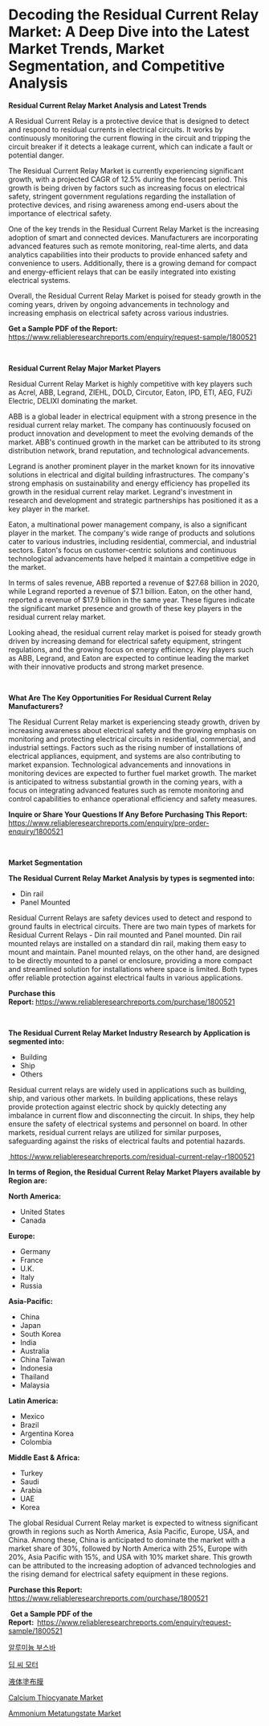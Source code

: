 <p><h1>Decoding the Residual Current Relay Market: A Deep Dive into the Latest Market Trends, Market Segmentation, and Competitive Analysis</h1></p><p><strong>Residual Current Relay Market Analysis and Latest Trends</strong></p>
<p><p>A Residual Current Relay is a protective device that is designed to detect and respond to residual currents in electrical circuits. It works by continuously monitoring the current flowing in the circuit and tripping the circuit breaker if it detects a leakage current, which can indicate a fault or potential danger.</p><p>The Residual Current Relay Market is currently experiencing significant growth, with a projected CAGR of 12.5% during the forecast period. This growth is being driven by factors such as increasing focus on electrical safety, stringent government regulations regarding the installation of protective devices, and rising awareness among end-users about the importance of electrical safety.</p><p>One of the key trends in the Residual Current Relay Market is the increasing adoption of smart and connected devices. Manufacturers are incorporating advanced features such as remote monitoring, real-time alerts, and data analytics capabilities into their products to provide enhanced safety and convenience to users. Additionally, there is a growing demand for compact and energy-efficient relays that can be easily integrated into existing electrical systems.</p><p>Overall, the Residual Current Relay Market is poised for steady growth in the coming years, driven by ongoing advancements in technology and increasing emphasis on electrical safety across various industries.</p></p>
<p><strong>Get a Sample PDF of the Report:&nbsp;</strong> <a href="https://www.reliableresearchreports.com/enquiry/request-sample/1800521">https://www.reliableresearchreports.com/enquiry/request-sample/1800521</a></p>
<p>&nbsp;</p>
<p><strong>Residual Current Relay Major Market Players</strong></p>
<p><p>Residual Current Relay Market is highly competitive with key players such as Acrel, ABB, Legrand, ZIEHL, DOLD, Circutor, Eaton, IPD, ETI, AEG, FUZi Electric, DELIXI dominating the market. </p><p>ABB is a global leader in electrical equipment with a strong presence in the residual current relay market. The company has continuously focused on product innovation and development to meet the evolving demands of the market. ABB's continued growth in the market can be attributed to its strong distribution network, brand reputation, and technological advancements. </p><p>Legrand is another prominent player in the market known for its innovative solutions in electrical and digital building infrastructures. The company's strong emphasis on sustainability and energy efficiency has propelled its growth in the residual current relay market. Legrand's investment in research and development and strategic partnerships has positioned it as a key player in the market.</p><p>Eaton, a multinational power management company, is also a significant player in the market. The company's wide range of products and solutions cater to various industries, including residential, commercial, and industrial sectors. Eaton's focus on customer-centric solutions and continuous technological advancements have helped it maintain a competitive edge in the market.</p><p>In terms of sales revenue, ABB reported a revenue of $27.68 billion in 2020, while Legrand reported a revenue of $7.1 billion. Eaton, on the other hand, reported a revenue of $17.9 billion in the same year. These figures indicate the significant market presence and growth of these key players in the residual current relay market. </p><p>Looking ahead, the residual current relay market is poised for steady growth driven by increasing demand for electrical safety equipment, stringent regulations, and the growing focus on energy efficiency. Key players such as ABB, Legrand, and Eaton are expected to continue leading the market with their innovative products and strong market presence.</p></p>
<p>&nbsp;</p>
<p><strong>What Are The Key Opportunities For Residual Current Relay Manufacturers?</strong></p>
<p><p>The Residual Current Relay market is experiencing steady growth, driven by increasing awareness about electrical safety and the growing emphasis on monitoring and protecting electrical circuits in residential, commercial, and industrial settings. Factors such as the rising number of installations of electrical appliances, equipment, and systems are also contributing to market expansion. Technological advancements and innovations in monitoring devices are expected to further fuel market growth. The market is anticipated to witness substantial growth in the coming years, with a focus on integrating advanced features such as remote monitoring and control capabilities to enhance operational efficiency and safety measures.</p></p>
<p><strong>Inquire or Share Your Questions If Any Before Purchasing This Report:</strong> <a href="https://www.reliableresearchreports.com/enquiry/pre-order-enquiry/1800521">https://www.reliableresearchreports.com/enquiry/pre-order-enquiry/1800521</a></p>
<p>&nbsp;</p>
<p><strong>Market Segmentation</strong></p>
<p><strong>The Residual Current Relay Market Analysis by types is segmented into:</strong></p>
<p><ul><li>Din rail</li><li>Panel Mounted</li></ul></p>
<p><p>Residual Current Relays are safety devices used to detect and respond to ground faults in electrical circuits. There are two main types of markets for Residual Current Relays - Din rail mounted and Panel mounted. Din rail mounted relays are installed on a standard din rail, making them easy to mount and maintain. Panel mounted relays, on the other hand, are designed to be directly mounted to a panel or enclosure, providing a more compact and streamlined solution for installations where space is limited. Both types offer reliable protection against electrical faults in various applications.</p></p>
<p><strong>Purchase this Report:&nbsp;</strong><a href="https://www.reliableresearchreports.com/purchase/1800521">https://www.reliableresearchreports.com/purchase/1800521</a></p>
<p>&nbsp;</p>
<p><strong>The Residual Current Relay Market Industry Research by Application is segmented into:</strong></p>
<p><ul><li>Building</li><li>Ship</li><li>Others</li></ul></p>
<p><p>Residual current relays are widely used in applications such as building, ship, and various other markets. In building applications, these relays provide protection against electric shock by quickly detecting any imbalance in current flow and disconnecting the circuit. In ships, they help ensure the safety of electrical systems and personnel on board. In other markets, residual current relays are utilized for similar purposes, safeguarding against the risks of electrical faults and potential hazards.</p></p>
<p><a href="https://www.reliableresearchreports.com/residual-current-relay-r1800521">&nbsp;https://www.reliableresearchreports.com/residual-current-relay-r1800521</a></p>
<p><strong>In terms of Region, the Residual Current Relay Market Players available by Region are:</strong></p>
<p>
    <p> <strong> North America: </strong>
        <ul>
            <li>United States</li>
            <li>Canada</li>
        </ul>
        </p> 
    <p> <strong> Europe: </strong>
        <ul>
            <li>Germany</li>
            <li>France</li>
            <li>U.K.</li>
            <li>Italy</li>
            <li>Russia</li>
        </ul>
        </p> 
    <p> <strong> Asia-Pacific: </strong>
        <ul>
            <li>China</li>
            <li>Japan</li>
            <li>South Korea</li>
            <li>India</li>
            <li>Australia</li>
            <li>China Taiwan</li>
            <li>Indonesia</li>
            <li>Thailand</li>
            <li>Malaysia</li>
        </ul>
        </p> 
    <p> <strong> Latin America: </strong>
        <ul>
            <li>Mexico</li>
            <li>Brazil</li>
            <li>Argentina Korea</li>
            <li>Colombia</li>
        </ul>
        </p> 
    <p> <strong> Middle East & Africa: </strong>
        <ul>
            <li>Turkey</li>
            <li>Saudi</li>
            <li>Arabia</li>
            <li>UAE</li>
            <li>Korea</li>
        </ul>
    </p>
    </p>
<p><p>The global Residual Current Relay market is expected to witness significant growth in regions such as North America, Asia Pacific, Europe, USA, and China. Among these, China is anticipated to dominate the market with a market share of 30%, followed by North America with 25%, Europe with 20%, Asia Pacific with 15%, and USA with 10% market share. This growth can be attributed to the increasing adoption of advanced technologies and the rising demand for electrical safety equipment in these regions.</p></p>
<p><strong>Purchase this Report: </strong><a href="https://www.reliableresearchreports.com/purchase/1800521">https://www.reliableresearchreports.com/purchase/1800521</a></p>
<p>&nbsp;<strong>Get a Sample PDF of the Report:&nbsp;&nbsp;</strong><a href="https://www.reliableresearchreports.com/enquiry/request-sample/1800521">https://www.reliableresearchreports.com/enquiry/request-sample/1800521</a></p>
<p><strong></strong></p>
<p><p><a href="https://github.com/Hubertstyenger6685/Market-Research-Report-List-1/blob/main/788768229420.md">알루미늄 부스바</a></p><p><a href="https://github.com/hxzi07639916/Market-Research-Report-List-1/blob/main/504436529419.md">딥 씨 모터</a></p><p><a href="https://github.com/dadanedu33/Market-Research-Report-List-1/blob/main/448219432214.md">液体塗布膜</a></p><p><a href="https://issuu.com/reportprime-2/docs/calcium-thiocyanate-market-size-2030.pptx">Calcium Thiocyanate Market</a></p><p><a href="https://issuu.com/reportprime-2/docs/ammonium-metatungstate-market-size-2030.pptx">Ammonium Metatungstate Market</a></p></p>